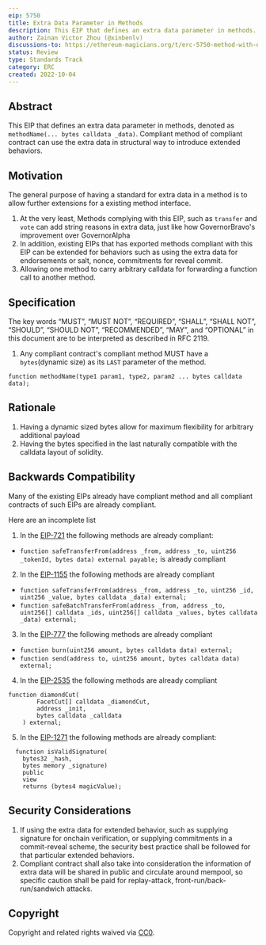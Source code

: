 ```yaml
---
eip: 5750
title: Extra Data Parameter in Methods
description: This EIP that defines an extra data parameter in methods.
author: Zainan Victor Zhou (@xinbenlv)
discussions-to: https://ethereum-magicians.org/t/erc-5750-method-with-extra-data/11176
status: Review
type: Standards Track
category: ERC
created: 2022-10-04
---
```


## Abstract

This EIP that defines an extra data parameter in methods, denoted as `methodName(... bytes calldata _data)`. Compliant method of compliant contract
can use the extra data in structural way to introduce extended behaviors.

## Motivation

The general purpose of having a standard for extra data in a method is to allow further extensions for a existing method interface.

1. At the very least, Methods complying with this EIP, such as `transfer` and `vote` can add string reasons in extra data, just like how GovernorBravo's improvement over GovernorAlpha
2. In addition, existing EIPs that has exported methods compliant with this EIP can be extended for behaviors such as using the extra data for endorsements or salt, nonce, commitments for reveal commit.
3. Allowing one method to carry arbitrary calldata for forwarding a function call to another method.

## Specification

The key words “MUST”, “MUST NOT”, “REQUIRED”, “SHALL”, “SHALL NOT”, “SHOULD”, “SHOULD NOT”, “RECOMMENDED”, “MAY”, and “OPTIONAL” in this document are to be interpreted as described in RFC 2119.

1. Any compliant contract's compliant method MUST have a `bytes`(dynamic size) as its `LAST` parameter of the method.

```solidity
function methodName(type1 param1, type2, param2 ... bytes calldata data);
```

## Rationale

1. Having a dynamic sized bytes allow for maximum flexibility for arbitrary additional payload
2. Having the bytes specified in the last naturally compatible with the calldata layout of solidity.

## Backwards Compatibility

Many of the existing EIPs already have compliant method and all compliant contracts of such EIPs are already compliant.

Here are an incomplete list

1. In the [EIP-721](./eip-721.md) the following methods are already compliant:

- `function safeTransferFrom(address _from, address _to, uint256 _tokenId, bytes data) external payable;` is already compliant

2. In the [EIP-1155](./eip-1155.md) the following methods are already compliant

- `function safeTransferFrom(address _from, address _to, uint256 _id, uint256 _value, bytes calldata _data) external;`
- `function safeBatchTransferFrom(address _from, address _to, uint256[] calldata _ids, uint256[] calldata _values, bytes calldata _data) external;`

3. In the [EIP-777](./eip-777.md) the following methods are already compliant

- `function burn(uint256 amount, bytes calldata data) external;`
- `function send(address to, uint256 amount, bytes calldata data) external;`

4. In the [EIP-2535](./eip-2535.md) the following methods are already compliant

```solidity
function diamondCut(
        FacetCut[] calldata _diamondCut,
        address _init,
        bytes calldata _calldata
    ) external;
```

5. In the [EIP-1271](./eip-1271.md) the following methods are already compliant:

```solidity
  function isValidSignature(
    bytes32 _hash,
    bytes memory _signature)
    public
    view
    returns (bytes4 magicValue);
```

## Security Considerations

1. If using the extra data for extended behavior, such as supplying signature for onchain verification, or supplying commitments in a commit-reveal scheme, the security best practice shall be followed for that particular extended behaviors.
2. Compliant contract shall also take into consideration the information of extra data will be shared in public and circulate around mempool, so specific caution shall be paid for replay-attack, front-run/back-run/sandwich attacks.

## Copyright
Copyright and related rights waived via [CC0](../LICENSE.md).
